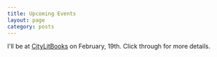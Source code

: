```yaml
---
title: Upcoming Events
layout: page
category: posts
---
```

I'll be at [CityLitBooks](http://citylitbooks.com/event/secret-histoy-las-vegas-chris-abani) on February, 19th. Click through for more details. 
